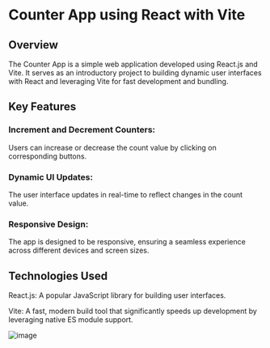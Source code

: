 
# Counter App using React with Vite

## Overview
The Counter App is a simple web application developed using React.js and Vite. It serves as an introductory project to building dynamic user interfaces with React and leveraging Vite for fast development and bundling.

## Key Features
### Increment and Decrement Counters:
 Users can increase or decrease the count value by clicking on corresponding buttons.

### Dynamic UI Updates: 
The user interface updates in real-time to reflect changes in the count value.

### Responsive Design:
 The app is designed to be responsive, ensuring a seamless experience across different devices and screen sizes.

## Technologies Used

React.js: A popular JavaScript library for building user interfaces.

Vite: A fast, modern build tool that significantly speeds up development by leveraging native ES module support.

![image](https://github.com/neharikarout/Projects/assets/144371961/cf6d4847-3716-4d4e-985d-157c433f6b29)
